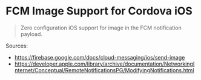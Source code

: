 # FCM Image Support for Cordova iOS
> Zero configuration iOS support for image in the FCM notification payload.

Sources:
- https://firebase.google.com/docs/cloud-messaging/ios/send-image
- https://developer.apple.com/library/archive/documentation/NetworkingInternet/Conceptual/RemoteNotificationsPG/ModifyingNotifications.html
